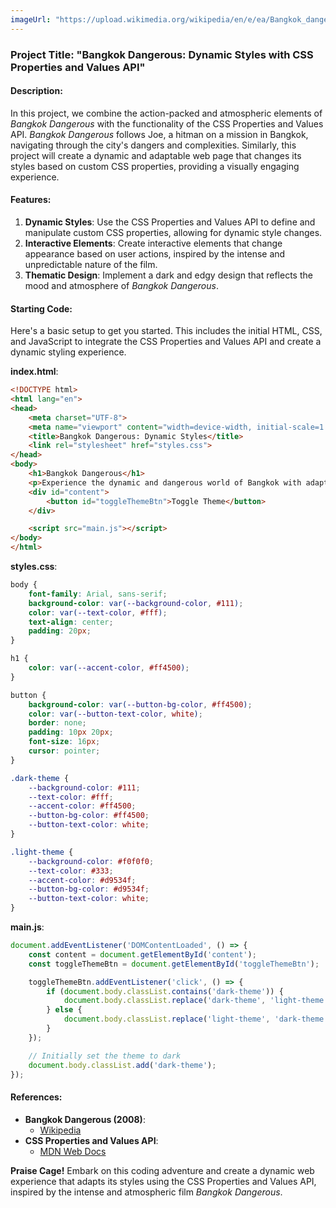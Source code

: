 ```yaml
---
imageUrl: "https://upload.wikimedia.org/wikipedia/en/e/ea/Bangkok_dangerous_2008_poster.jpg"
---
```

### Project Title: "Bangkok Dangerous: Dynamic Styles with CSS Properties and Values API"

#### Description:
In this project, we combine the action-packed and atmospheric elements of *Bangkok Dangerous* with the functionality of the CSS Properties and Values API. *Bangkok Dangerous* follows Joe, a hitman on a mission in Bangkok, navigating through the city's dangers and complexities. Similarly, this project will create a dynamic and adaptable web page that changes its styles based on custom CSS properties, providing a visually engaging experience.

#### Features:
1. **Dynamic Styles**: Use the CSS Properties and Values API to define and manipulate custom CSS properties, allowing for dynamic style changes.
2. **Interactive Elements**: Create interactive elements that change appearance based on user actions, inspired by the intense and unpredictable nature of the film.
3. **Thematic Design**: Implement a dark and edgy design that reflects the mood and atmosphere of *Bangkok Dangerous*.

#### Starting Code:
Here's a basic setup to get you started. This includes the initial HTML, CSS, and JavaScript to integrate the CSS Properties and Values API and create a dynamic styling experience.

**index.html**:
```html
<!DOCTYPE html>
<html lang="en">
<head>
    <meta charset="UTF-8">
    <meta name="viewport" content="width=device-width, initial-scale=1.0">
    <title>Bangkok Dangerous: Dynamic Styles</title>
    <link rel="stylesheet" href="styles.css">
</head>
<body>
    <h1>Bangkok Dangerous</h1>
    <p>Experience the dynamic and dangerous world of Bangkok with adaptive styles!</p>
    <div id="content">
        <button id="toggleThemeBtn">Toggle Theme</button>
    </div>

    <script src="main.js"></script>
</body>
</html>
```

**styles.css**:
```css
body {
    font-family: Arial, sans-serif;
    background-color: var(--background-color, #111);
    color: var(--text-color, #fff);
    text-align: center;
    padding: 20px;
}

h1 {
    color: var(--accent-color, #ff4500);
}

button {
    background-color: var(--button-bg-color, #ff4500);
    color: var(--button-text-color, white);
    border: none;
    padding: 10px 20px;
    font-size: 16px;
    cursor: pointer;
}

.dark-theme {
    --background-color: #111;
    --text-color: #fff;
    --accent-color: #ff4500;
    --button-bg-color: #ff4500;
    --button-text-color: white;
}

.light-theme {
    --background-color: #f0f0f0;
    --text-color: #333;
    --accent-color: #d9534f;
    --button-bg-color: #d9534f;
    --button-text-color: white;
}
```

**main.js**:
```javascript
document.addEventListener('DOMContentLoaded', () => {
    const content = document.getElementById('content');
    const toggleThemeBtn = document.getElementById('toggleThemeBtn');

    toggleThemeBtn.addEventListener('click', () => {
        if (document.body.classList.contains('dark-theme')) {
            document.body.classList.replace('dark-theme', 'light-theme');
        } else {
            document.body.classList.replace('light-theme', 'dark-theme');
        }
    });

    // Initially set the theme to dark
    document.body.classList.add('dark-theme');
});
```

#### References:
- **Bangkok Dangerous (2008)**:
  - [Wikipedia](https://en.wikipedia.org/wiki/Bangkok_Dangerous_(2008_film))
- **CSS Properties and Values API**:
  - [MDN Web Docs](https://developer.mozilla.org/en-US/docs/Web/API/CSS_Properties_and_Values_API)

**Praise Cage!** Embark on this coding adventure and create a dynamic web experience that adapts its styles using the CSS Properties and Values API, inspired by the intense and atmospheric film *Bangkok Dangerous*.